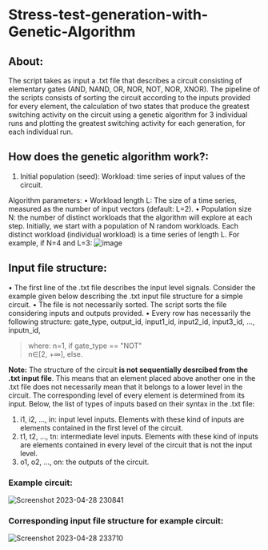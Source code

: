 # Stress-test-generation-with-Genetic-Algorithm

## About:
The script takes as input a .txt file that describes a circuit consisting of elementary gates (AND, NAND, OR, NOR, NOT, NOR, XNOR). The pipeline of the scripts consists of sorting the circuit according to the inputs provided for every element, the calculation of two states that produce the greatest switching activity on the circuit using a genetic algorithm for 3 individual runs and plotting the greatest switching activity for each generation, for each individual run. 

## How does the genetic algorithm work?:

1) Initial population (seed):
Workload: time series of input values of the circuit.

Algorithm parameters:
• Workload length L: The size of a time series, measured as the number of input vectors (default: L=2).
• Population size N: the number of distinct workloads that the algorithm will explore at each step.
Initially, we start with a population of N random workloads. Each distinct workload (individual workload) is a time series of length L.
For example, if N=4 and L=3:
![image](https://user-images.githubusercontent.com/48795138/235257433-3cfdfa49-f1ea-454a-b344-3595144b758b.png)

## Input file structure:
• The first line of the .txt file describes the input level signals. Consider the example given below describing the .txt input file structure for a simple circuit.
• The file is not necessarily sorted. The script sorts the file considering inputs and outputs provided.
• Every row has necessarily the following structure: gate_type, output_id, input1_id, input2_id, input3_id, ..., inputn_id, <br>
> where:    n=1, if gate_type == "NOT" <br>
          n∈[2, +∞], else. 
          

**Note:** The structure of the circuit **is not sequentially desrcibed from the .txt input file**. This means that an element placed above another one in the .txt file does not necessarily mean that it belongs to a lower level in the circuit. The corresponding level of every element is determined from its input. Below, the list of types of inputs based on their syntax in the .txt file:
1) i1, i2, ..., in: input level inputs. Elements with these kind of inputs are elements contained in the first level of the circuit.
2) t1, t2, ..., tn: intermediate level inputs. Elements with these kind of inputs are elements contained in every level of the circuit that is not the input level.
3) o1, o2, ..., on: the outputs of the circuit. 

### Example circuit:
![Screenshot 2023-04-28 230841](https://user-images.githubusercontent.com/48795138/235244030-37d9ff24-a4c5-4b13-ade0-1a6bf3598aff.png)

### Corresponding input file structure for example circuit:

![Screenshot 2023-04-28 233710](https://user-images.githubusercontent.com/48795138/235249654-aa63e40f-8aa7-42b0-8235-c16ea10becc4.png)

